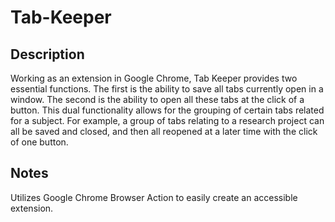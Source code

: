 # Tab-Keeper

## Description
Working as an extension in Google Chrome, Tab Keeper provides two essential functions. The first is the ability to save all tabs currently open in a window. The second is the ability to open all these tabs at the click of a button. This dual functionality allows for the grouping of certain tabs related for a subject. For example, a group of tabs relating to a research project can all be saved and closed, and then all reopened at a later time with the click of one button.

## Notes
Utilizes Google Chrome Browser Action to easily create an accessible extension.

